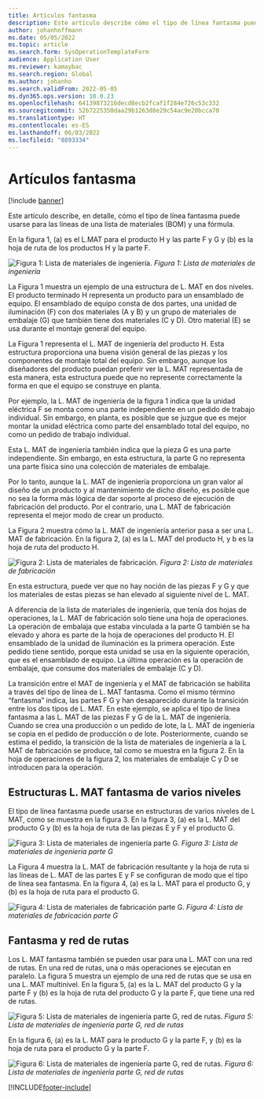 ```yaml
---
title: Artículos fantasma
description: Este artículo describe cómo el tipo de línea fantasma puede usarse para las líneas de una lista de materiales (BOM) y una fórmula en Dynamics 365 Supply Chain Management.
author: johanhoffmann
ms.date: 05/05/2022
ms.topic: article
ms.search.form: SysOperationTemplateForm
audience: Application User
ms.reviewer: kamaybac
ms.search.region: Global
ms.author: johanho
ms.search.validFrom: 2022-05-05
ms.dyn365.ops.version: 10.0.23
ms.openlocfilehash: 64139873216decd8ecb2fcaf1f284e726c53c332
ms.sourcegitcommit: 52b7225350daa29b1263d8e29c54ac9e20bcca70
ms.translationtype: HT
ms.contentlocale: es-ES
ms.lasthandoff: 06/03/2022
ms.locfileid: "8893334"
---
```

# <a name="phantom-items"></a>Artículos fantasma

[!include [banner](../includes/banner.md)]

Este artículo describe, en detalle, cómo el tipo de línea fantasma puede usarse para las líneas de una lista de materiales (BOM) y una fórmula.

En la figura 1, (a) es el L.MAT para el producto H y las parte F y G y (b) es la hoja de ruta de los productos H y la parte F.

![Figura 1: Lista de materiales de ingeniería.](media/product-H-part-F.png)
*Figura 1: Lista de materiales de ingeniería*

La Figura 1 muestra un ejemplo de una estructura de L. MAT en dos niveles. El producto terminado H representa un producto para un ensamblado de equipo. El ensamblado de equipo consta de dos partes, una unidad de iluminación (F) con dos materiales (A y B) y un grupo de materiales de embalaje (G) que también tiene dos materiales (C y D). Otro material (E) se usa durante el montaje general del equipo.

La Figura 1 representa el L. MAT de ingeniería del producto H. Esta estructura proporciona una buena visión general de las piezas y los componentes de montaje total del equipo. Sin embargo, aunque los diseñadores del producto puedan preferir ver la L. MAT representada de esta manera, esta estructura puede que no represente correctamente la forma en que el equipo se construye en planta.

Por ejemplo, la L. MAT de ingeniería de la figura 1 indica que la unidad eléctrica F se monta como una parte independiente en un pedido de trabajo individual. Sin embargo, en planta, es posible que se juzgue que es mejor montar la unidad eléctrica como parte del ensamblado total del equipo, no como un pedido de trabajo individual.

Esta L. MAT de ingeniería también indica que la pieza G es una parte independiente. Sin embargo, en esta estructura, la parte G no representa una parte física sino una colección de materiales de embalaje.

Por lo tanto, aunque la L. MAT de ingeniería proporciona un gran valor al diseño de un producto y al mantenimiento de dicho diseño, es posible que no sea la forma más lógica de dar soporte al proceso de ejecución de fabricación del producto. Por el contrario, una L. MAT de fabricación representa el mejor modo de crear un producto.

La Figura 2 muestra cómo la L. MAT de ingeniería anterior pasa a ser una L. MAT de fabricación. En la figura 2, (a) es la L. MAT del producto H, y b es la hoja de ruta del producto H.

![Figura 2: Lista de materiales de fabricación.](media/product-H-part-B.png)
*Figura 2: Lista de materiales de fabricación*

En esta estructura, puede ver que no hay noción de las piezas F y G y que los materiales de estas piezas se han elevado al siguiente nivel de L. MAT.

A diferencia de la lista de materiales de ingeniería, que tenía dos hojas de operaciones, la L. MAT de fabricación solo tiene una hoja de operaciones. La operación de embalaja que estaba vinculada a la parte G también se ha elevado y ahora es parte de la hoja de operaciones del producto H. El ensamblado de la unidad de iluminación es la primera operación. Este pedido tiene sentido, porque esta unidad se usa en la siguiente operación, que es el ensamblado de equipo. La última operación es la operación de embalaje, que consume dos materiales de embalaje (C y D).

La transición entre el MAT de ingeniería y el MAT de fabricación se habilita a través del tipo de línea de L. MAT fantasma. Como el mismo término “fantasma” indica, las partes F G y han desaparecido durante la transición entre los dos tipos de L. MAT. En este ejemplo, se aplica el tipo de línea fantasma a las L. MAT de las piezas F y G de la L. MAT de ingeniería. Cuando se crea una producción o un pedido de lote, la L. MAT de ingeniería se copia en el pedido de producción o de lote. Posteriormente, cuando se estima el pedido, la transición de la lista de materiales de ingeniería a la L MAT de fabricación se produce, tal como se muestra en la figura 2. En la hoja de operaciones de la figura 2, los materiales de embalaje C y D se introducen para la operación.

## <a name="multilevel-phantom-bom-structures"></a>Estructuras L. MAT fantasma de varios niveles

El tipo de línea fantasma puede usarse en estructuras de varios niveles de L MAT, como se muestra en la figura 3. En la figura 3, (a) es la L. MAT del producto G y (b) es la hoja de ruta de las piezas E y F y el producto G.

![Figura 3: Lista de materiales de ingeniería parte G.](media/product-G.png)
*Figura 3: Lista de materiales de ingeniería parte G*

La Figura 4 muestra la L. MAT de fabricación resultante y la hoja de ruta si las líneas de L. MAT de las partes E y F se configuran de modo que el tipo de línea sea fantasma. En la figura 4, (a) es la L. MAT para el producto G, y (b) es la hoja de ruta para el producto G.

![Figura 4: Lista de materiales de fabricación parte G.](media/product-G-route-sheet-G.png)
*Figura 4: Lista de materiales de fabricación parte G*

## <a name="phantom-and-route-network"></a>Fantasma y red de rutas

Los L. MAT fantasma también se pueden usar para una L. MAT con una red de rutas. En una red de rutas, una o más operaciones se ejecutan en paralelo. La figura 5 muestra un ejemplo de una red de rutas que se usa en una L. MAT multinivel. En la figura 5, (a) es la L. MAT del producto G y la parte F y (b) es la hoja de ruta del producto G y la parte F, que tiene una red de rutas.

![Figura 5: Lista de materiales de ingeniería parte G, red de rutas.](media/product-G-part-F.png)
*Figura 5: Lista de materiales de ingeniería parte G, red de rutas*

En la figura 6, (a) es la L. MAT para le producto G y la parte F, y (b) es la hoja de ruta para el producto G y la parte F.

![Figura 6: Lista de materiales de ingeniería parte G, red de rutas.](media/product-G-part-F-with-route-sheet.png)
*Figura 6: Lista de materiales de ingeniería parte G, red de rutas*


[!INCLUDE[footer-include](../../includes/footer-banner.md)]